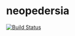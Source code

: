 # neopedersia
[![Build Status](https://travis-ci.org/vladimirgamalian/neopedersia.svg)](https://travis-ci.org/vladimirgamalian/neopedersia)
